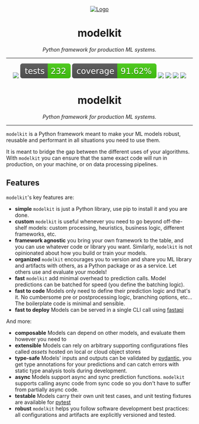 <p align="center">
  <a href="https://github.com/clustree/modelkit">
    <img src="https://raw.githubusercontent.com/clustree/modelkit/main/.github/resources/logo.svg" alt="Logo" width="80" height="80">
  </a>
</p>
<h1 align="center"> modelkit </h1>
<p align="center">
  <em>Python framework for production ML systems.</em>
</p>
    
---

<p align="center">
  <a href="https://github.com/clustree/modelkit/actions?query=branch%3Amain+"><img src="https://img.shields.io/github/workflow/status/clustree/modelkit/CI/main" /></a>
  <a href="https://github.com/clustree/modelkit/actions/workflows/main.yml?query=branch%3Amain+"><img src="badges/tests.svg" /></a>
  <a href="https://clustree.github.io/modelkit/coverage/index.html"><img src="badges/coverage.svg" /></a>
  <a href="https://pypi.org/project/modelkit/"><img src="https://img.shields.io/pypi/v/modelkit" /></a>
  <a href="https://pypi.org/project/modelkit/"><img src="https://img.shields.io/pypi/pyversions/modelkit" /></a>
  <a href="https://clustree.github.io/modelkit/index.html"><img src="https://img.shields.io/badge/docs-latest-blue" /></a>
  <a href="https://github.com/clustree/modelkit/blob/main/LICENSE"><img src="https://img.shields.io/github/license/clustree/modelkit" /></a>
</p>

<h1 align="center"> modelkit </h1>
<p align="center">
  <em>Python framework for production ML systems.</em>
</p>
    
---

`modelkit` is a Python framework meant to make your ML models robust, reusable and performant in all situations you need to use them.

It is meant to bridge the gap between the different uses of your algorithms. With `modelkit` you can ensure that the same exact code will run in production, on your machine, or on data processing pipelines.

## Features

`modelkit`'s key features are:

- **simple** `modelkit` is just a Python library, use pip to install it and you are done.
- **custom** `modelkit` is useful whenever you need to go beyond off-the-shelf models: custom processing, heuristics, business logic, different frameworks, etc.
- **framework agnostic** you bring your own framework to the table, and you can use whatever code or library you want. Similarly, `modelkit` is not opinionated about how you build or train your models.
- **organized** `modelkit` encourages you to version and share you ML library and artifacts with others, as a Python package or as a service. Let others use and evaluate your models!
- **fast** `modelkit` add minimal overhead to prediction calls. Model predictions can be batched for speed (you define the batching logic).
- **fast to code** Models only need to define their prediction logic and that's it. No cumbersome pre or postprocessing logic, branching options, etc... The boilerplate code is minimal and sensible.
- **fast to deploy** Models can be served in a single CLI call using [fastapi](https://fastapi.tiangolo.com/)

And more:

- **composable** Models can depend on other models, and evaluate them however you need to
- **extensible** Models can rely on arbitrary supporting configurations files called _assets_ hosted on local or cloud object stores
- **type-safe** Models' inputs and outputs can be validated by [pydantic](https://pydantic-docs.helpmanual.io/), you get type annotations for your predictions and can catch errors with static type analysis tools during development.
- **async** Models support async and sync prediction functions. `modelkit` supports calling async code from sync code so you don't have to suffer from partially async code.
- **testable** Models carry their own unit test cases, and unit testing fixtures are available for [pytest](https://docs.pytest.org/en/6.2.x/)
- **robust** `modelkit` helps you follow software development best practices: all configurations and artifacts are explicitly versioned and tested.
